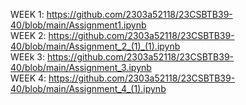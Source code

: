 WEEK 1: https://github.com/2303a52118/23CSBTB39-40/blob/main/Assignment1.ipynb                                      
WEEK 2: https://github.com/2303a52118/23CSBTB39-40/blob/main/Assignment_2_(1)_(1).ipynb                                         
WEEk 3: https://github.com/2303a52118/23CSBTB39-40/blob/main/Assignment_3.ipynb                                                 
WEEK 4: https://github.com/2303a52118/23CSBTB39-40/blob/main/Assignment_4_(1).ipynb                                                                                               
